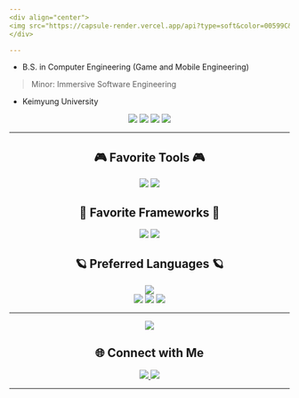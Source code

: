 ```yaml
---  
<div align="center">  
<img src="https://capsule-render.vercel.app/api?type=soft&color=00599C&height=130&section=header&text=Thank%20you%20for%20Visiting&fontSize=80&fontColor=03C75A&animation=fadeIn"/>
</div>

---
```

  
+ B.S. in Computer Engineering (Game and Mobile Engineering)
> Minor: Immersive Software Engineering
+ Keimyung University

<p align="center"> <img src="https://img.shields.io/badge/🖐 My Blog Click!👉-E8E8E8.svg?style=for-the-badge&logo=&logoColor=03C75A"/>
<a href="https://blog.naver.com/rdz77"><img src="https://img.shields.io/badge/MyBlog-FFE033?style=for-the-badge&logo=Naver&logoColor=03C75A&link=https://blog.naver.com/rdz77"/></a>

<img src="https://img.shields.io/badge/🖐 My Notion Click!👉-E8E8E8.svg?style=for-the-badge&logo=&logoColor=03C75A"/>
<a href="https://sn7794.notion.site/i-m-KyeongMin-Kim-d28f01712757415899d15daead0199fe"><img src="https://img.shields.io/badge/MyNotion-white?style=for-the-badge&logo=Notion&logoColor=000000&link=https://www.notion.so/sn7794"/></a>
</p>

---

<h2 align="center">🎮 Favorite Tools 🎮</h2>

<p align="center">
<img src="https://img.shields.io/badge/unity-white.svg?style=for-the-badge&logo=unity&logoColor=black"/>
<img src="https://img.shields.io/badge/Oculus-white.svg?style=for-the-badge&logo=Oculus&logoColor=1C1E20"/>
</p>

<h2 align="center">📄 Favorite Frameworks 📄</h2>
<p align="center">
<img src="https://img.shields.io/badge/React-blue.svg?style=for-the-badge&logo=React&logoColor=61DAFB"/>
<img src="https://img.shields.io/badge/React_Native-20232A.svg?style=for-the-badge&logo=React&logoColor=61DAFB"/>
</p>

<h2 align="center">🪐 Preferred Languages 🪐</h2>
<div align="center">
</div>

<div align="center">
<img src="http://mazassumnida.wtf/api/v2/generate_badge?boj=rudaz77"><br/>
<img src="https://img.shields.io/badge/Python-F1BF7A.svg?style=for-the-badge&logo=Python&logoColor=3776AB"/>
<img src="https://img.shields.io/badge/C%2B%2B-00599C.svg?style=for-the-badge&logo=c%2B%2B&logoColor=white"/>
<img src="https://img.shields.io/badge/C%23-239120.svg?style=for-the-badge&logo=c-sharp&logoColor=white"/>
</div>

---

<div align="center">
<img src="https://capsule-render.vercel.app/api?type=soft&color=033963&height=100&section=header&text=Thank%20you%20for%20Visiting%20every%20time.&fontSize=50&fontColor=ECD53F"/>
</div>

<h2 align="center"> 🌐 Connect with Me </h2>
<p align="center">
  <a href="https://linkedin.com/in/your-link" target="_blank">
    <img src="https://img.shields.io/badge/LinkedIn-blue?style=for-the-badge&logo=linkedin&logoColor=white"/>
  </a>
  <a href="mailto:your.rutas7794@gmail.com">
    <img src="https://img.shields.io/badge/Email-D14836?style=for-the-badge&logo=gmail&logoColor=white"/>
  </a>
</p>

---  
